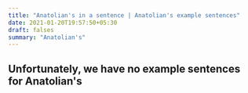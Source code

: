 ```yaml
---
title: "Anatolian's in a sentence | Anatolian's example sentences"
date: 2021-01-20T19:57:50+05:30
draft: falses
summary: "Anatolian's"
---
```

## Unfortunately, we have no example sentences for Anatolian's                 
